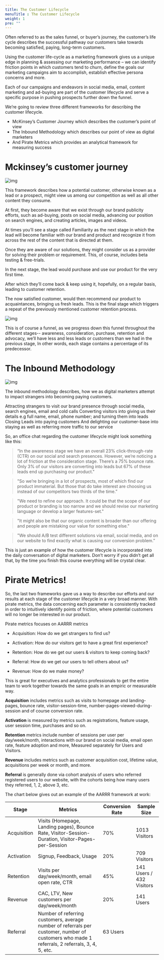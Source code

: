 ```yaml
---
title: The Customer Lifecycle
menuTitle : The Customer Lifecycle
weight: 1
pre: ""
---
```

Often referred to as the sales funnel, or buyer’s journey, the customer’s life cycle describes the successful pathway our customers take towards becoming satisfied, paying, long-term customers.

Using the customer life-cycle as a marketing framework gives us a unique edge in planning & assessing our marketing performance – we can identify friction points in which customers tend to churn, define the goals our marketing campaigns aim to accomplish, establish effective persona concerns and more.

Each of our campaigns and endeavors in social media, email, content marketing and ad-buying are part of the customer lifecycle and serve a specific purpose in pushing prospects further down the funnel.

We’re going to review three different frameworks for describing the customer lifecycle.

- McKinsey’s Customer Journey which describes the customer’s point of view
- The Inbound Methodology which describes our point of view as digital marketers
- And Pirate Metrics which provides an analytical framework for measuring success

# Mckinsey’s customer journey

![img](/qlc/assets/customer_journey.png)

This framework describes how a potential customer, otherwise known as a lead or a prospect, might view us among our competition as well as all other content they consume.

At first, they become aware that we exist through our brand publicity efforts, such as ad-buying, posts on social media, advancing our position on search engines, and creating articles, images and videos.

At times you’ll see a stage called Familiarity as the next stage in which the lead will become familiar with our brand and product and recognize it from across the rest of the content that is directed at them.

Once they are aware of our solutions, they might consider us as a provider for solving their problem or requirement. This, of course, includes beta testing & free-trials.

In the next stage, the lead would purchase and use our product for the very first time.

After which they’ll come back & keep using it, hopefully, on a regular basis, leading to customer retention.

The now satisfied customer, would then recommend our product to acquaintances, bringing us fresh leads. This is the final stage which triggers a repeat of the previously mentioned customer retention process.

![img](/qlc/assets/MarketingFunnel.png)

This is of course a funnel, as we progress down this funnel throughout the different stages-- awareness, consideration, purchase, retention and advocacy,  we’ll have less and less leads or customers than we had in the previous stage, In other words, each stage contains a percentage of its predecessor.

# The Inbound Methodology

![img](/qlc/assets/inbound_method.png)

The inbound methodology describes, how we as digital marketers attempt to impact strangers into becoming paying customers.

Attracting strangers to visit our brand presence through social media, search engines, email and cold calls
Converting visitors into giving us their details e.g full name, email, phone number; and turning them into leads
Closing Leads into paying customers
And delighting our customer-base into staying as well as referring more traffic to our service

So, an office chat regarding the customer lifecycle might look something like this:

> “In the awareness stage we have an overall 23% click-through-rate (CTR) on our social and search presences.
However, we’re noticing a lot of friction at the consideration stage. There’s a 75% bounce rate. Only 3% of our visitors are converting into leads but 67% of these leads end up purchasing our product."

> "So we’re bringing in a lot of prospects, most of which find our product immaterial. But those that do take interest are choosing us instead of our competitors two thirds of the time.”

> "We need to refine our approach. It could be that the scope of our product or branding is too narrow and we should revise our marketing language or develop a larger features-set."

> "It might also be that our organic content is broader than our offering and people are mistaking our value for something else."

> "We should A/B test different solutions via email, social media, and on our website to find exactly what is causing our conversion problem.”

This is just an example of how the customer lifecycle is incorporated into the daily conversation of digital marketers.
Don’t worry if you didn’t get all that, by the time you finish this course everything will be crystal clear.

# Pirate Metrics!

So, the last two frameworks gave us a way to describe our efforts and our results at each stage of the customer lifecycle in a very broad manner.
With pirate metrics, the data concerning each parameter is consistently tracked in order to intuitively identify points of friction, where potential customers will no longer be interested in our product.

Pirate metrics focuses on AARRR metrics

- Acquisition: How do we get strangers to find us?

- Activation: How do our visitors get to have a great first experience?

- Retention: How do we get our users & visitors to keep coming back?

- Referral: How do we get our users to tell others about us?

- Revenue: How do we make money?

This is great for executives and analytics professionals to get the entire team to work together towards the same goals in an empiric or measurable way.

**Acquisition** includes metrics such as visits to homepage and landing-pages, bounce rate, visitor-session-time, number-pages-viewed-during-session and of course conversion rate.

**Activation** is measured by metrics such as registrations, feature usage, user session time, purchases and so on.

**Retention** metrics include number of sessions per user per day/week/month, interactions with our brand on social media, email open rate, feature adoption and more, Measured separately for Users and Visitors.

**Revenue** includes metrics such as customer acquisition cost, lifetime value, acquisitions per week or month, and more.

**Referral** is generally done via cohort analysis of users who referred registered users to our website, with the cohorts being how many users they referred, 1, 2, above 3, etc.

The chart below gives out an example of the AARRR framework at work:

| Stage        | Metrics    | Conversion Rate | Sample Size |
| ------------ | ---------- | --------------- | -----------
| Acquisition  | Visits (Homepage, Landing pages), Bounce Rate, Visitor-Session-Duration, Visitor-Pages-per-Session | 70% | 1013 Visitors |
| Activation   | Signup, Feedback, Usage | 20% | 709 Visitors |
| Retention    | Visits per day/week/month, email open rate, CTR | 45% | 141 Users / 432 Visitors |
| Revenue      | CAC, LTV, New customers per day/week/month | 20% | 141 Users |
| Referral     | Number of referring customers, average number of referrals per customer, number of customers who made 1 referrals, 2 referrals, 3, 4, 5, etc. | 63 Users |
